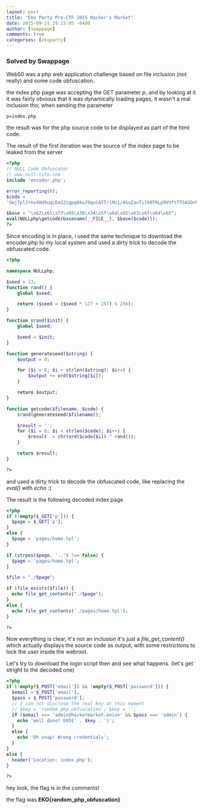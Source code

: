 ```yaml
---
layout: post
title: "Eko Party Pre-CTF 2015 Hacker's Market"
date: 2015-09-21 19:15:05 -0400
author: [swappage]
comments: true
categories: [ekoparty]
---
```


### Solved by Swappage

Web50 was a php web application challenge based on file inclusion (not really) and some code obfuscation.

the index.php page was accepting the GET parameter *p*, and by looking at it it was fairly obvious that it was dynamically loading pages, it wasn't a real inclusion tho; when sending the parameter

    p=index.php

the result was for the php source code to be displayed as part of the html code.

The result of the first iteration was the source of the index page to be leaked from the server

```php
<?php
// NULL Code Obfuscator
// www.null-life.com
include 'encoder.php';

error_reporting(0);
$code =
'GmjTplJrnv4Hd9uqLEm22igpg6kuJ9quCATTrlMu1/4SaZauTi7X0TRLp9VUftTTSASOrhZigOtTdfmuUy7TqgNvlOtTM9OpA2+U6wAhm+Eea936A2LUtXlz+YQaaNOmAHqB/hx926oDb5TrXy7UoF0p2q5SM86uFW+f/RYn0/V5LtOuUyqD7xRr07NTKYPvFGuAoRthnutdeoPiVDX583kE1+gaYpauTi7RoFwqg+8Ua9G1eQSa6FMmlecfa6zrC2eA+gAm1+gaYpanWi6IhFMu064WbZvhU2ia4hZRlOsHUZDhHXqW4Ad926xdIdf+EmmWrFo1+fNTa5/9Fi6IhFMu064WbZvhU2ia4hZRlOsHUZDhHXqW4Ad926ldIYPvFGuAoRthnutdeoPiVCfIhA4=';

$base = "\x62\x61\x73\x65\x36\x34\x5f\x64\x65\x63\x6f\x64\x65";
eval(NULLphp\getcode(basename(__FILE__), $base($code)));
?>
```
Since encoding is in place, i used the same technique to download the encoder.php to my local system and used a dirty trick to decode the obfuscated code.

```php
<?php

namespace NULLphp;

$seed = 13;
function rand() {
    global $seed;

    return ($seed = ($seed * 127 + 257) % 256);
}

function srand($init) {
    global $seed;

    $seed = $init;
}

function generateseed($string) {
    $output = 0;

    for ($i = 0; $i < strlen($string); $i++) {
        $output += ord($string[$i]);
    }

    return $output;
}

function getcode($filename, $code) {
    srand(generateseed($filename));

    $result = '';
    for ($i = 0; $i < strlen($code); $i++) {
        $result .= chr(ord($code[$i]) ^ rand());
    }

    return $result;
}

?>

```

and used a dirty trick to decode the obfuscated code, like replacing the *eval()* with *echo* :)

The result is the following decoded index page

```php
<?php
if (!empty($_GET['p'])) {
  $page = $_GET['p'];
}
else {
  $page = 'pages/home.tpl';
}

if (strpos($page, '..') !== false) {
  $page = 'pages/home.tpl';
}

$file = "./$page";

if (file_exists($file)) {
  echo file_get_contents("./$page");
}
else {
  echo file_get_contents('./pages/home.tpl');
}

?>
```

Now everything is clear, it's not an inclusion it's just a *file_get_content()* which actually displays the source code as output, with some restrictions to lock the user inside the webroot.

Let's try to download the login script then and see what happens. (let's get stright to the decoded one)

```php
<?php
if (!empty($_POST['email']) && !empty($_POST['password'])) {
  $email = $_POST['email'];
  $pass = $_POST['password'];
  // I can not disclose the real key at this moment
  // $key = 'random_php_obfuscation'; $key = '';
  if ($email === 'admin@hackermarket.onion' && $pass === 'admin') {
    echo 'well done! EKO{' . $key . '}';
  }
  else {
    echo 'Oh snap! Wrong credentials';
  }
}
else {
  header('Location: index.php');
}

?>
```

hey look, the flag is in the comments!

the flag was **EKO{random_php_obfuscation}**

